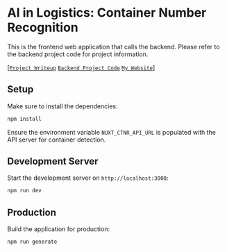 # AI in Logistics: Container Number Recognition
This is the frontend web application that calls the backend. Please refer to the backend project code for project information.

[[`Project Writeup`](https://medium.com/@jonathanlawhh) [`Backend Project Code`](https://github.com/jonathanlawhh/container-number-recognition-ai) [`My Website`](https://jonathanlawhh.com/)]

## Setup

Make sure to install the dependencies:

```bash
npm install
```

Ensure the environment variable `NUXT_CTNR_API_URL` is populated with the API server for container detection.

## Development Server

Start the development server on `http://localhost:3000`:

```bash
npm run dev
```

## Production

Build the application for production:

```bash
npm run generate
```

